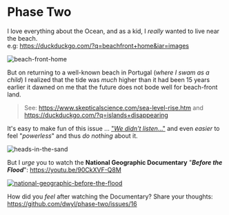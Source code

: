 # Phase Two

I love everything about the Ocean, and as a kid,
I _really_ wanted to live near the beach. <br />
e.g: https://duckduckgo.com/?q=beachfront+home&iar=images

![beach-front-home](https://cloud.githubusercontent.com/assets/194400/19840806/92a4b5ae-9ef6-11e6-96f9-c87312f5f49f.png)

But on returning to a well-known beach in Portugal (_where I swam as a child_)
I realized that the tide was _much_ higher than it had been 15 years earlier
it dawned on me that the future does not bode well for beach-front land.

> See: https://www.skepticalscience.com/sea-level-rise.htm and https://duckduckgo.com/?q=islands+disappearing

It's easy to make fun of this issue ...
["_We didn't listen_..."](https://www.youtube.com/results?search_query=we+didn%27t+listen)
and even _easier_ to feel "_powerless_" and thus _do nothing_ about it.

![heads-in-the-sand](https://cloud.githubusercontent.com/assets/194400/19840787/273ffe7c-9ef6-11e6-891e-6fb38dcf1f62.jpg)

But I _urge_ you to watch the **National Geographic Documentary** "***Before the Flood***":
https://youtu.be/90CkXVF-Q8M

[![national-geographic-before-the-flood](https://cloud.githubusercontent.com/assets/194400/19840913/29f1d354-9ef9-11e6-9ed5-637e1b3109a6.png)](https://youtu.be/90CkXVF-Q8M)

How did you _feel_ after watching the Documentary? Share your thoughts:
https://github.com/dwyl/phase-two/issues/16
